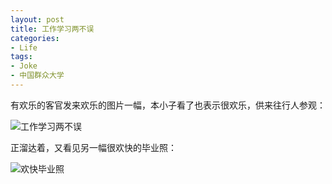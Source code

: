 ```yaml
---
layout: post
title: 工作学习两不误
categories:
- Life
tags:
- Joke
- 中国群众大学
---
```


有欢乐的客官发来欢乐的图片一幅，本小子看了也表示很欢乐，供来往行人参观：

![工作学习两不误](http://i.imgur.com/vH2qLRh.jpg)

正溜达着，又看见另一幅很欢快的毕业照：

![欢快毕业照](http://funnyinchina.com/wp-content/uploads/2010/05/teachers-team-photo.jpg)
